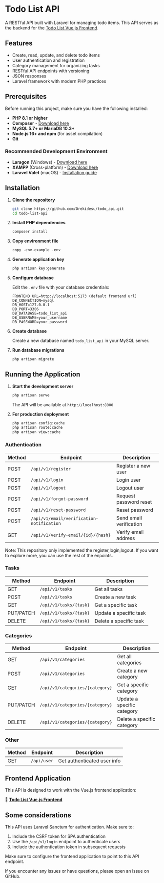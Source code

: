 # Todo List API

A RESTful API built with Laravel for managing todo items. This API serves as the backend for the [Todo List Vue.js Frontend](https://github.com/Orekidesu/todo-list).

## Features

-   Create, read, update, and delete todo items
-   User authentication and registration
-   Category management for organizing tasks
-   RESTful API endpoints with versioning
-   JSON responses
-   Laravel framework with modern PHP practices

## Prerequisites

Before running this project, make sure you have the following installed:

-   **PHP 8.1 or higher**
-   **Composer** - [Download here](https://getcomposer.org/)
-   **MySQL 5.7+ or MariaDB 10.3+**
-   **Node.js 16+ and npm** (for asset compilation)
-   **Git**

### Recommended Development Environment

-   **Laragon** (Windows) - [Download here](https://laragon.org/)
-   **XAMPP** (Cross-platform) - [Download here](https://www.xampp.org/)
-   **Laravel Valet** (macOS) - [Installation guide](https://laravel.com/docs/valet)

## Installation

1. **Clone the repository**

    ```bash
    git clone https://github.com/Orekidesu/todo_api.git
    cd todo-list-api
    ```

2. **Install PHP dependencies**

    ```bash
    composer install
    ```

3. **Copy environment file**

    ```bash
    copy .env.example .env
    ```

4. **Generate application key**

    ```bash
    php artisan key:generate
    ```

5. **Configure database**

    Edit the `.env` file with your database credentials:

    ```
    FRONTEND_URL=http://localhost:5173 (default frontend url)
    DB_CONNECTION=mysql
    DB_HOST=127.0.0.1
    DB_PORT=3306
    DB_DATABASE=todo_list_api
    DB_USERNAME=your_username
    DB_PASSWORD=your_password
    ```

6. **Create database**

    Create a new database named `todo_list_api` in your MySQL server.

7. **Run database migrations**

    ```bash
    php artisan migrate
    ```

## Running the Application

1. **Start the development server**

    ```bash
    php artisan serve
    ```

    The API will be available at `http://localhost:8000`

2. **For production deployment**
    ```bash
    php artisan config:cache
    php artisan route:cache
    php artisan view:cache
    ```

### Authentication

| Method | Endpoint                                  | Description             |
| ------ | ----------------------------------------- | ----------------------- |
| POST   | `/api/v1/register`                        | Register a new user     |
| POST   | `/api/v1/login`                           | Login user              |
| POST   | `/api/v1/logout`                          | Logout user             |
| POST   | `/api/v1/forgot-password`                 | Request password reset  |
| POST   | `/api/v1/reset-password`                  | Reset password          |
| POST   | `/api/v1/email/verification-notification` | Send email verification |
| GET    | `/api/v1/verify-email/{id}/{hash}`        | Verify email address    |

Note: This repository only implemented the register,login,logout. If you want to explore more, you can use the rest of the enpoints.

### Tasks

| Method    | Endpoint               | Description            |
| --------- | ---------------------- | ---------------------- |
| GET       | `/api/v1/tasks`        | Get all tasks          |
| POST      | `/api/v1/tasks`        | Create a new task      |
| GET       | `/api/v1/tasks/{task}` | Get a specific task    |
| PUT/PATCH | `/api/v1/tasks/{task}` | Update a specific task |
| DELETE    | `/api/v1/tasks/{task}` | Delete a specific task |

### Categories

| Method    | Endpoint                        | Description                |
| --------- | ------------------------------- | -------------------------- |
| GET       | `/api/v1/categories`            | Get all categories         |
| POST      | `/api/v1/categories`            | Create a new category      |
| GET       | `/api/v1/categories/{category}` | Get a specific category    |
| PUT/PATCH | `/api/v1/categories/{category}` | Update a specific category |
| DELETE    | `/api/v1/categories/{category}` | Delete a specific category |

### Other

| Method | Endpoint    | Description                 |
| ------ | ----------- | --------------------------- |
| GET    | `/api/user` | Get authenticated user info |

## Frontend Application

This API is designed to work with the Vue.js frontend application:

🔗 **[Todo List Vue.js Frontend](https://github.com/Orekidesu/todo-list)**

## Some considerations

This API uses Laravel Sanctum for authentication. Make sure to:

1. Include the CSRF token for SPA authentication
2. Use the `/api/v1/login` endpoint to authenticate users
3. Include the authentication token in subsequent requests

Make sure to configure the frontend application to point to this API endpoint.

If you encounter any issues or have questions, please open an issue on GitHub.

